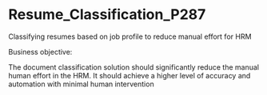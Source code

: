 # Resume_Classification_P287
Classifying resumes based on job profile to reduce manual effort for HRM

Business objective:


The document classification solution should significantly reduce the manual human effort in the HRM. It should achieve a higher level of accuracy and automation with minimal human intervention

